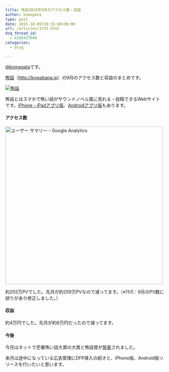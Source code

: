 ```yaml
---
title: 怖話2015年9月のアクセス数・収益
author: komagata
type: post
date: 2015-10-05T10:35:08+00:00
url: /articles/1733.html
dsq_thread_id:
  - 4195457049
categories:
  - blog

---
```

[@komagata][1]です。

<a title="怖話" href="http://kowabana.jp" target="_blank">怖話</a>（<a title="怖話" href="http://kowabana.jp" target="_blank">http://kowabana.jp</a>）の9月のアクセス数と収益のまとめです。

<p class="center">
  <a href="http://kowabana.jp"><img alt="怖話" src="http://i.gyazo.com/19e880127697f2aa72533b8e32ed6a2a.png" /></a>
</p>

怖話とはスマホで怖い話がサウンドノベル風に見れる・投稿できるWebサイトです。<a title="怖話iPhone・iPadアプリ版" href="https://itunes.apple.com/jp/app/bu-hua-zui-buno1wan5000huano/id564486792?l=ja&mt=8" target="_blank">iPhone・iPadアプリ版</a>、<a title="怖話Androidアプリ版" href="https://play.google.com/store/apps/details?id=jp.fjord.kowabana" target="_blank">Androidアプリ版</a>もあります。

#### アクセス数

<p class="center">
  <img alt="ユーザー サマリー - Google Analytics" src="https://gyazo.com/657806f86dec799ffb8e66ad213384bb.png" width="500px" />
</p>

約202万PVでした。先月が約259万PVなので減ってます。（※11/5：9月のPV数に誤りがあり修正しました。）

#### 収益

約4万円でした。先月が約6万円だったので減ってます。

#### 今後

今月はネットで壱番怖い話大賞の大賞と怖話賞が[発表][2]されました。
  
来月は途中になっている広告管理にDFP導入の続きと、iPhone版、Android版リリースを行いたいと思います。

 [1]: http://twitter.com/komagata
 [2]: http://kowabana.jp/articles/186